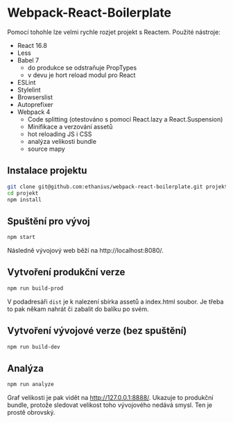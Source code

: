 # Webpack-React-Boilerplate

Pomocí tohohle lze velmi rychle rozjet projekt s Reactem. Použité nástroje:
* React 16.8
* Less
* Babel 7
  * do produkce se odstraňuje PropTypes
  * v devu je hort reload modul pro React
* ESLint
* Stylelint
* Browserslist
* Autoprefixer
* Webpack 4
  * Code splitting (otestováno s pomocí React.lazy a React.Suspension)
  * Minifikace a verzování assetů
  * hot reloading JS i CSS
  * analýza velikosti bundle
  * source mapy

## Instalace projektu

```sh
git clone git@github.com:ethanius/webpack-react-boilerplate.git projekt
cd projekt
npm install
```

## Spuštění pro vývoj

```sh
npm start
```
Následně vývojový web běží na http://localhost:8080/.

## Vytvoření produkční verze

```sh
npm run build-prod
```
V podadresáři `dist` je k nalezení sbírka assetů a index.html soubor. Je třeba to pak někam nahrát či zabalit do balíku po svém.

## Vytvoření vývojové verze (bez spuštění)

```sh
npm run build-dev
```

## Analýza

```sh
npm run analyze
```
Graf velikosti je pak vidět na http://127.0.0.1:8888/. Ukazuje to produkční bundle, protože sledovat velikost toho vývojového nedává smysl. Ten je prostě obrovský.
